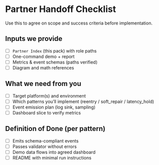 # Partner Handoff Checklist

Use this to agree on scope and success criteria before implementation.

## Inputs we provide
- [ ] `Partner Index` (this pack) with role paths
- [ ] One-command demo + report
- [ ] Metrics & event schemas (paths verified)
- [ ] Diagram and math references

## What we need from you
- [ ] Target platform(s) and environment
- [ ] Which patterns you’ll implement (reentry / soft_repair / latency_hold)
- [ ] Event emission plan (log sink, sampling)
- [ ] Dashboard slice to verify metrics

## Definition of Done (per pattern)
- [ ] Emits schema-compliant events
- [ ] Passes validator without errors
- [ ] Demo data flows into agreed dashboard
- [ ] README with minimal run instructions
